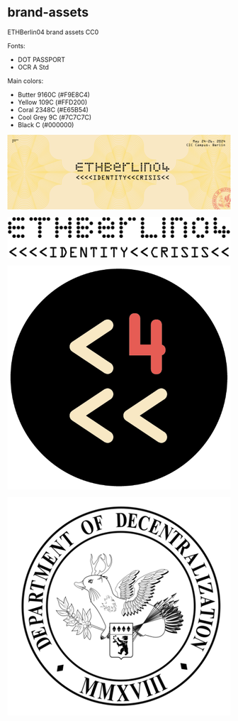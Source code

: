 # brand-assets
ETHBerlin04 brand assets CC0

Fonts:
- DOT PASSPORT
- OCR A Std

Main colors:
- Butter 9160C (#F9E8C4)
- Yellow 109C (#FFD200)
- Coral 2348C (#E65B54)
- Cool Grey 9C (#7C7C7C)
- Black C (#000000)

[![twitter-header](./twitter-header.png)](./twitter-header.png)

[![ethberlin-logo-wordmark](./ethberlin-logo-wordmark.png)](./ethberlin-logo-wordmark.png)

[![ethberlin-logo-pfp](./ethberlin-logo-pfp.png)](./ethberlin-logo-pfp.png)

[![dod_wolpy_black](./dod_wolpy_black.png)](./dod_wolpy_black.png)
